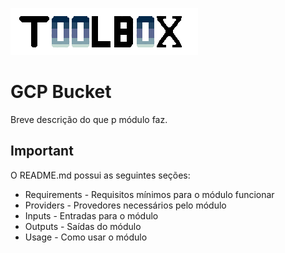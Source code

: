 ![Toolbox](.docs/img/toolbox.logo.png)

# GCP Bucket

Breve descrição do que p módulo faz.

## Important

O README.md possui as seguintes seções:
- Requirements - Requisitos mínimos para o módulo funcionar
- Providers - Provedores necessários pelo módulo
- Inputs - Entradas para o módulo
- Outputs - Saídas do módulo
- Usage - Como usar o módulo